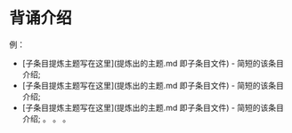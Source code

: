 # 背诵介绍

例：

* [子条目提炼主题写在这里](提炼出的主题.md 即子条目文件) - 简短的该条目介绍;
* [子条目提炼主题写在这里](提炼出的主题.md 即子条目文件) - 简短的该条目介绍;
* [子条目提炼主题写在这里](提炼出的主题.md 即子条目文件) - 简短的该条目介绍;
。
。
。